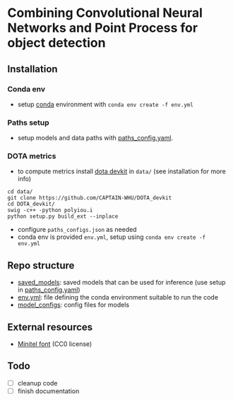 # Combining Convolutional Neural Networks and Point Process for object detection


## Installation

### Conda env
- setup [conda](https://conda.io/projects/conda/en/latest/user-guide/install/index.html) environment with `conda env create -f env.yml`

### Paths setup
- setup models and data paths with [paths_config.yaml](paths_config.yaml).


### DOTA metrics
- to compute metrics install [dota devkit](https://github.com/CAPTAIN-WHU/DOTA_devkit) in `data/` (see installation for more info)
```
cd data/
git clone https://github.com/CAPTAIN-WHU/DOTA_devkit
cd DOTA_devkit/
swig -c++ -python polyiou.i
python setup.py build_ext --inplace
```
- configure `paths_configs.json` as needed
- conda env is provided `env.yml`, setup using `conda env create -f env.yml`


## Repo structure

- [saved_models](saved_models): saved models that can be used for inference (use setup in [paths_config.yaml](paths_config.yaml))
- [env.yml](env.yml): file defining the conda environment suitable to run the code
- [model_configs](model_configs): config files for models


## External resources
- [Minitel font](https://github.com/Zigazou/Minitel-Canvas) (CC0 license)

## Todo
- [ ] cleanup code
- [ ] finish documentation

